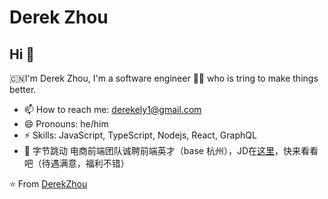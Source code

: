 # Derek Zhou

## Hi 👋

🇨🇳I'm Derek Zhou, I'm a software engineer 👨‍💻 who is tring to make things better.

- 📫 How to reach me: derekely1@gmail.com
- 😄 Pronouns: he/him
- ⚡ Skills: JavaScript, TypeScript, Nodejs, React, GraphQL
- 👋 字节跳动 电商前端团队诚聘前端英才（base 杭州），JD在[这里](https://job.toutiao.com/s/JQk44Ad)，快来看看吧（待遇满意，福利不错）

⭐️ From [DerekZhou](https://github.com/derekeeeeely)
